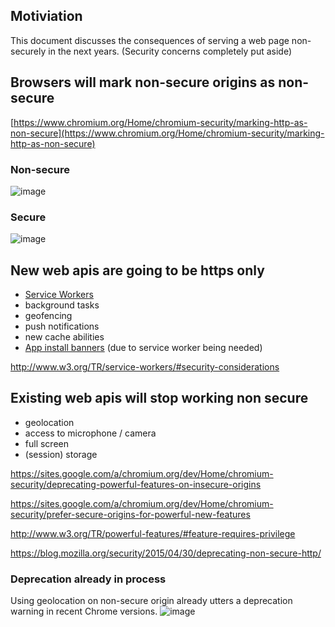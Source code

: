 ## Motiviation

This document discusses the consequences of serving a web page non-securely in the next years. (Security concerns completely put aside)

## Browsers will mark non-secure origins as non-secure
[https://www.chromium.org/Home/chromium-security/marking-http-as-non-secure](https://www.chromium.org/Home/chromium-security/marking-http-as-non-secure)

### Non-secure
![image](https://cloud.githubusercontent.com/assets/474248/9668783/dbfe99e2-5283-11e5-8f26-b9227a6dcd94.png)

### Secure
![image](https://cloud.githubusercontent.com/assets/474248/9668823/10f01cd4-5284-11e5-9cd7-f5848212c310.png)

## New web apis are going to be https only

 - [Service Workers](http://www.w3.org/TR/service-workers/#security-considerations)
  - background tasks
  - geofencing
  - push notifications
  - new cache abilities
 - [App install banners](https://developers.google.com/web/updates/2015/03/increasing-engagement-with-app-install-banners-in-chrome-for-android?hl=en) (due to service worker being needed)
 
http://www.w3.org/TR/service-workers/#security-considerations

## Existing web apis will stop working non secure
 - geolocation
 - access to microphone / camera
 - full screen
 - (session) storage
 
https://sites.google.com/a/chromium.org/dev/Home/chromium-security/deprecating-powerful-features-on-insecure-origins

https://sites.google.com/a/chromium.org/dev/Home/chromium-security/prefer-secure-origins-for-powerful-new-features

http://www.w3.org/TR/powerful-features/#feature-requires-privilege

https://blog.mozilla.org/security/2015/04/30/deprecating-non-secure-http/

### Deprecation already in process
Using geolocation on non-secure origin already utters a deprecation warning in recent Chrome versions.
![image](https://cloud.githubusercontent.com/assets/474248/9669024/1f0dbd48-5285-11e5-86cd-0403b156aabb.png)
